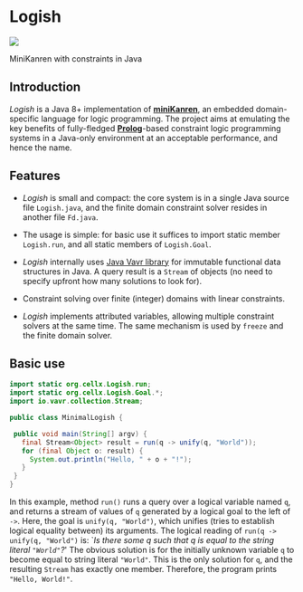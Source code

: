 # Logish

![](https://github.com/idrag/logish/workflows/build+tests/badge.svg)

MiniKanren with constraints in Java

## Introduction

_Logish_ is a Java 8+ implementation of
[**miniKanren**](http://minikanren.org/), an embedded domain-specific
language for logic programming. The project aims at emulating the key
benefits of fully-fledged
[**Prolog**](https://en.wikipedia.org/wiki/Prolog)-based constraint
logic programming systems in a Java-only environment at an acceptable
performance, and hence the name.

## Features

  - _Logish_ is small and compact: the core system is in a single Java
    source file `Logish.java`, and the finite domain constraint solver
    resides in another file `Fd.java`.
  
  - The usage is simple: for basic use it suffices to import static
    member `Logish.run`, and all static members of `Logish.Goal`.
  
  - _Logish_ internally uses [Java Vavr library](https://www.vavr.io/)
    for immutable functional data structures in Java.  A query result
    is a `Stream` of objects (no need to specify upfront how many
    solutions to look for).
    
  - Constraint solving over finite (integer) domains with linear
    constraints.
    
  - _Logish_ implements attributed variables, allowing multiple
    constraint solvers at the same time. The same mechanism is used by
    `freeze` and the finite domain solver.
    
  
## Basic use

```java
import static org.cellx.Logish.run;
import static org.cellx.Logish.Goal.*;
import io.vavr.collection.Stream;

public class MinimalLogish {

 public void main(String[] argv) {
   final Stream<Object> result = run(q -> unify(q, "World"));
   for (final Object o: result) {
     System.out.println("Hello, " + o + "!");
   }
 }
}
```

In this example, method `run()` runs a query over a logical variable
named `q`, and returns a stream of values of `q` generated by a
logical goal to the left of `->`.  Here, the goal is `unify(q,
"World")`, which unifies (tries to establish logical equality between)
its arguments.  The logical reading of `run(q -> unify(q, "World")`
is: \`_Is there some q such that q is equal to the string literal
`"World"`?_'  The obvious solution is for the initially unknown
variable `q` to become equal to string literal `"World"`.  This is the
only solution for `q`, and the resulting `Stream` has exactly one
member. Therefore, the program prints `"Hello, World!"`.



